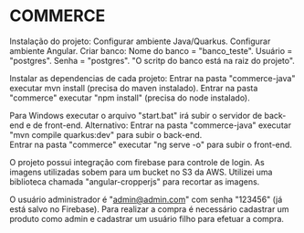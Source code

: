 # COMMERCE

Instalação do projeto:
	Configurar ambiente Java/Quarkus.
	Configurar ambiente Angular.
	Criar banco:
		Nome do banco = "banco_teste".
		Usuário = "postgres".
		Senha = "postgres".
		"O scritp do banco está na raiz do projeto".

Instalar as dependencias de cada projeto:
	Entrar na pasta "commerce-java" executar mvn install (precisa do maven instalado).
	Entrar na pasta "commerce" executar "npm install" (precisa do node instalado).
	
Para Windows executar o arquivo "start.bat" irá subir o servidor de back-end e de front-end.
	Alternativo:
		Entrar na pasta "commerce-java" executar "mvn compile quarkus:dev" para subir o back-end.	
		Entrar na pasta "commerce" executar "ng serve -o" para subir o front-end.
	

O projeto possui integração com firebase para controle de login.
As imagens utilizadas sobem para um bucket no S3 da AWS.
Utilizei uma biblioteca chamada "angular-cropperjs" para recortar as imagens.


O usuário administrador é "admin@admin.com" com senha "123456" (já está salvo no Firebase).
Para realizar a compra é necessário cadastrar um produto como admin e cadastrar um usuário filho para efetuar a compra.
